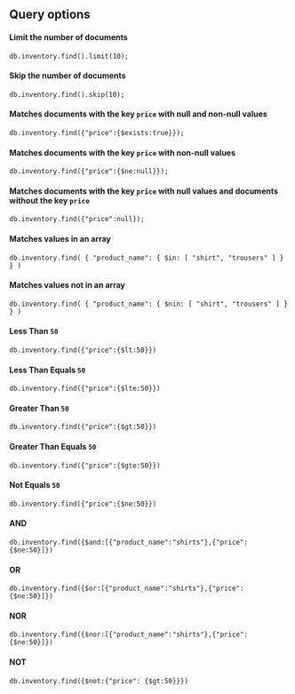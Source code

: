 ## Query options
#### Limit the number of documents
```
db.inventory.find().limit(10);
```
#### Skip the number of documents
```
db.inventory.find().skip(10);
```
#### Matches documents with the key `price` with null and non-null values
```
db.inventory.find({"price":{$exists:true}});
```

#### Matches documents with the key `price` with non-null values
```
db.inventory.find({"price":{$ne:null}});
```

#### Matches documents with the key `price` with null values and documents without the key `price`
```
db.inventory.find({"price":null});
```

#### Matches values in an array
```
db.inventory.find( { "product_name": { $in: [ "shirt", "trousers" ] } } )
```

#### Matches values not in an array
```
db.inventory.find( { "product_name": { $nin: [ "shirt", "trousers" ] } } )
```

#### Less Than	`50`
```
db.inventory.find({"price":{$lt:50}})
```

#### Less Than Equals	`50`
```
db.inventory.find({"price":{$lte:50}})
```

#### Greater Than	`50`
```
db.inventory.find({"price":{$gt:50}})
```

#### Greater Than Equals	`50`
```
db.inventory.find({"price":{$gte:50}})
```

#### Not Equals	`50`
```
db.inventory.find({"price":{$ne:50}})
```

#### AND
```
db.inventory.find({$and:[{"product_name":"shirts"},{"price": {$ne:50}]})
```

#### OR
```
db.inventory.find({$or:[{"product_name":"shirts"},{"price": {$ne:50}]})
```

#### NOR
```
db.inventory.find({$nor:[{"product_name":"shirts"},{"price": {$ne:50}]})
```

#### NOT
```
db.inventory.find({$not:{"price": {$gt:50}}})
```
